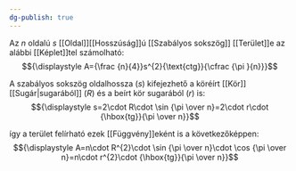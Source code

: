 ```yaml
---
dg-publish: true
---
```

Az $n$ oldalú $s$ [[Oldal]][[Hosszúság]]ú [[Szabályos sokszög]] [[Terület]]e az alábbi [[Képlet]]tel számolható:
$${\displaystyle A={\frac {n}{4}}s^{2}{\text{ctg}}{\cfrac {\pi }{n}}}$$

A szabályos sokszög oldalhossza ($s$) kifejezhető a köréírt [[Kör]] [[Sugár|sugarából]] ($R$) és a beírt kör sugarából ($r$) is:
$${\displaystyle s=2\cdot R\cdot \sin {\pi  \over n}=2\cdot r\cdot {\hbox{tg}}{\pi  \over n}}$$

így a terület felírható ezek [[Függvény]]eként is a következőképpen:
$${\displaystyle A=n\cdot R^{2}\cdot \sin {\pi  \over n}\cdot \cos {\pi  \over n}=n\cdot r^{2}\cdot {\hbox{tg}}{\pi  \over n}}$$